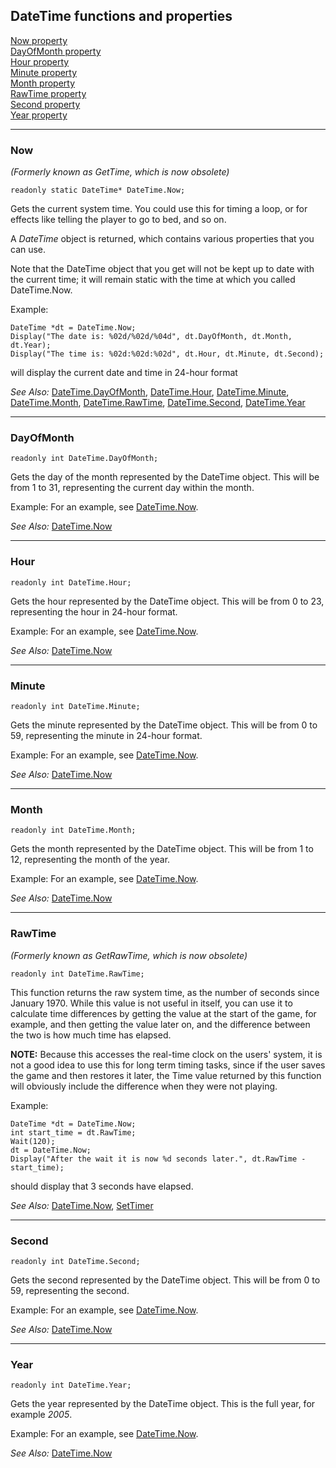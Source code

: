 DateTime functions and properties
---------------------------------

[Now property](#now)<br>
[DayOfMonth property](#dayofmonth)<br>
[Hour property](#hour)<br>
[Minute property](#minute)<br>
[Month property](#month)<br>
[RawTime property](#rawtime)<br>
[Second property](#second)<br>
[Year property](#year)

---

### Now

*(Formerly known as GetTime, which is now obsolete)*

    readonly static DateTime* DateTime.Now;

Gets the current system time. You could use this for timing a loop, or
for effects like telling the player to go to bed, and so on.

A *DateTime* object is returned, which contains various properties that
you can use.

Note that the DateTime object that you get will not be kept up to date
with the current time; it will remain static with the time at which you
called DateTime.Now.

Example:

    DateTime *dt = DateTime.Now;
    Display("The date is: %02d/%02d/%04d", dt.DayOfMonth, dt.Month, dt.Year);
    Display("The time is: %02d:%02d:%02d", dt.Hour, dt.Minute, dt.Second);

will display the current date and time in 24-hour format

*See Also:* [DateTime.DayOfMonth](#dayofmonth),
[DateTime.Hour](#hour),
[DateTime.Minute](#minute),
[DateTime.Month](#month),
[DateTime.RawTime](#rawtime),
[DateTime.Second](#second),
[DateTime.Year](#year)

---

### DayOfMonth

    readonly int DateTime.DayOfMonth;

Gets the day of the month represented by the DateTime object. This will
be from 1 to 31, representing the current day within the month.

Example: For an example, see [DateTime.Now](#now).

*See Also:* [DateTime.Now](#now)

---

### Hour

    readonly int DateTime.Hour;

Gets the hour represented by the DateTime object. This will be from 0 to
23, representing the hour in 24-hour format.

Example: For an example, see [DateTime.Now](#now).

*See Also:* [DateTime.Now](#now)

---

### Minute

    readonly int DateTime.Minute;

Gets the minute represented by the DateTime object. This will be from 0
to 59, representing the minute in 24-hour format.

Example: For an example, see [DateTime.Now](#now).

*See Also:* [DateTime.Now](#now)

---

### Month

    readonly int DateTime.Month;

Gets the month represented by the DateTime object. This will be from 1
to 12, representing the month of the year.

Example: For an example, see [DateTime.Now](#now).

*See Also:* [DateTime.Now](#now)

---

### RawTime

*(Formerly known as GetRawTime, which is now obsolete)*

    readonly int DateTime.RawTime;

This function returns the raw system time, as the number of seconds
since January 1970. While this value is not useful in itself, you can
use it to calculate time differences by getting the value at the start
of the game, for example, and then getting the value later on, and the
difference between the two is how much time has elapsed.

**NOTE:** Because this accesses the real-time clock on the users'
system, it is not a good idea to use this for long term timing tasks,
since if the user saves the game and then restores it later, the Time
value returned by this function will obviously include the difference
when they were not playing.

Example:

    DateTime *dt = DateTime.Now;
    int start_time = dt.RawTime;
    Wait(120);
    dt = DateTime.Now;
    Display("After the wait it is now %d seconds later.", dt.RawTime - start_time);

should display that 3 seconds have elapsed.

*See Also:* [DateTime.Now](#now),
[SetTimer](Game#settimer)

---

### Second

    readonly int DateTime.Second;

Gets the second represented by the DateTime object. This will be from 0
to 59, representing the second.

Example: For an example, see [DateTime.Now](#now).

*See Also:* [DateTime.Now](#now)

---

### Year

    readonly int DateTime.Year;

Gets the year represented by the DateTime object. This is the full year,
for example *2005*.

Example: For an example, see [DateTime.Now](#now).

*See Also:* [DateTime.Now](#now)
